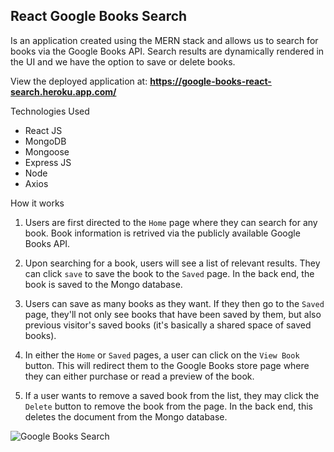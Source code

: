## React Google Books Search

Is an application created using the MERN stack and allows us to search for books via the Google Books API. Search results are dynamically rendered in the UI and we have the option to save or delete books.

View the deployed application at: <b><a href="https://google-books-react-search.heroku.app.com/" target="_blank">https://google-books-react-search.heroku.app.com/</a></b>

 Technologies Used
 - React JS
 - MongoDB
 - Mongoose
 - Express JS
 - Node
 - Axios

 How it works

1. Users are first directed to the `Home` page where they can search for any book. Book information is retrived via the publicly available Google Books API.

2. Upon searching for a book, users will see a list of relevant results. They can click `save` to save the book to the `Saved` page. In the back end, the book is saved to the Mongo database.

3. Users can save as many books as they want. If they then go to the `Saved` page, they'll not only see books that have been saved by them, but also previous visitor's saved books (it's basically a shared space of saved books).

4. In either the `Home` or `Saved` pages, a user can click on the `View Book` button. This will redirect them to the Google Books store page where they can either purchase or read a preview of the book.

5. If a user wants to remove a saved book from the list, they may click the `Delete` button to remove the book from the page. In the back end, this deletes the document from the Mongo database.


![Google Books Search](https://user-images.githubusercontent.com/52802240/77485425-55f33b00-6dea-11ea-986c-17e9e4572261.gif)





